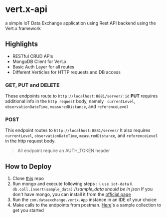 # vert.x-api

a simple IoT Data Exchange application using Rest API backend using the Vert.x framework

  

## Highlights

 - RESTful CRUD APIs
 - MongoDB Client for Vert.x
 - Basic Auth Layer for all routes
 - Different Verticles for HTTP requests and DB access

### GET, PUT and DELETE
These endpoints route to ```http://localhost:8881/server/:id```
 **PUT** requires additional info in the ```http request``` body, namely ``` currentLevel```, ```observationDateTime```, 	```measuredDistance```, and ```referenceLevel```

### POST
This endpoint routes to ```http://localhost:8881/server/```
It also requires ``` currentLevel```, ```observationDateTime```, 	```measuredDistance```, and ```referenceLevel``` in the http request body.

> All endpoint require an AUTH_TOKEN header 


## How to Deploy 

 1. Clone [this](https://github.com/pranavrd/vert.x-api.git) repo 
 2. Run mongo and execute following steps :
	 i. ```use iot-data```
	 ii. ```db.coll.insert(sample_data)```  //*sample_data should be in json*
	 If you don't have mongo, you can install it from the [official page](https://www.mongodb.com/try/download/community)
3. Run the ```com.dataexchange.vertx.App``` instance in an IDE of your choice
4. Make calls to the endpoints from postman. [Here](https://www.getpostman.com/collections/a6d7d9bf8d17807b8165)'s a sample collection to get you started